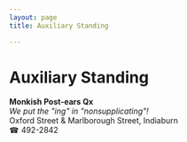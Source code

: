 ```yaml
---
layout: page 
title: Auxiliary Standing

---
```



# Auxiliary Standing


 **Monkish Post-ears Qx**  
_We put the "ing" in "nonsupplicating"!_  
Oxford Street & Marlborough Street, Indiaburn  
☎ 492-2842

